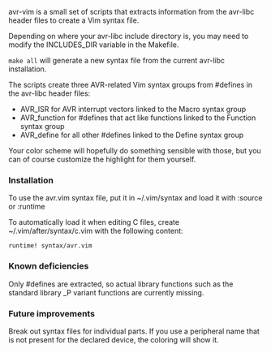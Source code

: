 avr-vim is a small set of scripts that extracts information from the
avr-libc header files to create a Vim syntax file.

Depending on where your avr-libc include directory is, you may need to
modify the INCLUDES_DIR variable in the Makefile.

```make all``` will generate a new syntax file from the current avr-libc
installation.

The scripts create three AVR-related Vim syntax groups from #defines in
the avr-libc header files:

* AVR_ISR for AVR interrupt vectors linked to the Macro syntax group
* AVR_function for #defines that act like functions linked to the
  Function syntax group
* AVR_define for all other #defines linked to the Define syntax group

Your color scheme will hopefully do something sensible with those, but
you can of course customize the highlight for them yourself.

### Installation
To use the avr.vim syntax file, put it in ~/.vim/syntax and load it with
:source or :runtime

To automatically load it when editing C files, create
~/.vim/after/syntax/c.vim with the following content:

```VimL
runtime! syntax/avr.vim
```

### Known deficiencies
Only #defines are extracted, so actual library functions such as the
standard library _P variant functions are currently missing.

### Future improvements
Break out syntax files for individual parts.  If you use a peripheral
name that is not present for the declared device, the coloring will show
it.
